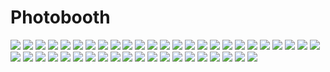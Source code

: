 # Photobooth
<img src="img/1.jpg">
<img src="img/2.jpg">
<img src="img/3.jpg">
<img src="img/4.jpg">
<img src="img/5.jpg">
<img src="img/6.jpg">
<img src="img/7.jpg">
<img src="img/8.jpg">
<img src="img/9.jpg">
<img src="img/10.jpg">
<img src="img/11.jpg">
<img src="img/12.jpg">
<img src="img/13.jpg">
<img src="img/14.jpg">
<img src="img/15.jpg">
<img src="img/16.jpg">
<img src="img/17.jpg">
<img src="img/18.jpg">
<img src="img/19.jpg">
<img src="img/20.jpg">
<img src="img/21.jpg">
<img src="img/22.jpg">
<img src="img/23.jpg">
<img src="img/24.jpg">
<img src="img/25.jpg">
<img src="img/26.jpg">
<img src="img/27.jpg">
<img src="img/28.jpg">
<img src="img/29.jpg">
<img src="img/30.jpg">
<img src="img/31.jpg">
<img src="img/32.jpg">
<img src="img/33.jpg">
<img src="img/34.jpg">
<img src="img/35.jpg">
<img src="img/36.jpg">
<img src="img/37.jpg">
<img src="img/38.jpg">
<img src="img/39.jpg">
<img src="img/40.jpg">
<img src="img/41.jpg">
<img src="img/42.jpg">
<img src="img/43.jpg">
<img src="img/44.jpg">
<img src="img/45.jpg">
